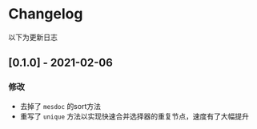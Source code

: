 # Changelog

以下为更新日志

## [0.1.0] - 2021-02-06
### 修改
- 去掉了 `mesdoc` 的sort方法
- 重写了 `unique` 方法以实现快速合并选择器的重复节点，速度有了大幅提升